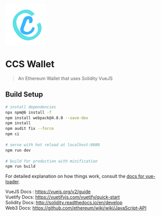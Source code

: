 ![CCSLOGO](https://raw.githubusercontent.com/CloutContracts/cloutcontracts.github.io/main/assets/images/c-128x128.png)
# CCS Wallet

> An Ethereum Wallet that uses Solidity VueJS

## Build Setup

``` bash
# install dependencies
npx npm@6 install -f
npm install webpack@4.8.0 --save-dev
npm install
npm audit fix --force
npm ci

# serve with hot reload at localhost:8080
npm run dev

# build for production with minification
npm run build
```

For detailed explanation on how things work, consult the [docs for vue-loader](http://vuejs.github.io/vue-loader).

VueJS Docs : https://vuejs.org/v2/guide \
Vuetify Docs: https://vuetifyjs.com/vuetify/quick-start \
Solidity Docs: http://solidity.readthedocs.io/en/develop \
Web3 Docs: https://github.com/ethereum/wiki/wiki/JavaScript-API
